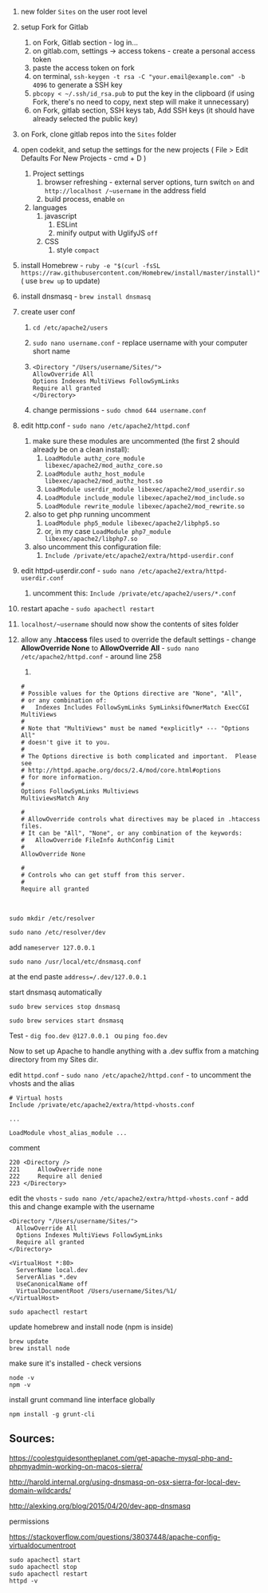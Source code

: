 1. new folder ``Sites`` on the user root level


1. setup Fork for Gitlab

   1. on Fork, Gitlab section - log in...
   2. on gitlab.com, settings -> access tokens - create a personal access token
   3. paste the access token on fork
   4. on terminal, ``ssh-keygen -t rsa -C "your.email@example.com" -b 4096`` to generate a SSH key
   5. ``pbcopy < ~/.ssh/id_rsa.pub`` to put the key in the clipboard (if using Fork, there's no need to copy, next step will make it unnecessary)
   6. on Fork, gitlab section, SSH keys tab, Add SSH keys (it should have already selected the public key)

2. on Fork, clone gitlab repos into the ``Sites`` folder

3. open codekit, and setup the settings for the new projects ( File > Edit Defaults For New Projects - cmd + D )

   1. Project settings
      1. browser refreshing - external server options, turn switch ``on`` and ``http://localhost /~username`` in the address field
      2. build process, enable ``on``
   2. languages
      1. javascript
         1. ESLint
         2. minify output with UglifyJS ``off``
      2. CSS
         1. style ``compact``

4. install Homebrew - ``ruby -e "$(curl -fsSL https://raw.githubusercontent.com/Homebrew/install/master/install)"`` ( use ``brew up`` to update)

5. install dnsmasq - ``brew install dnsmasq``

6. create user conf

   1. ``cd /etc/apache2/users``

   2. ``sudo nano username.conf`` - replace username with your computer short name 

   3. ```
      <Directory "/Users/username/Sites/">
      AllowOverride All
      Options Indexes MultiViews FollowSymLinks
      Require all granted
      </Directory>
      ```

   4. change permissions - ``sudo chmod 644 username.conf``

7. edit http.conf - ``sudo nano /etc/apache2/httpd.conf``

   1. make sure these modules are uncommented (the first 2 should already be on a clean install):
      1. ``LoadModule authz_core_module libexec/apache2/mod_authz_core.so``
      2. ``LoadModule authz_host_module libexec/apache2/mod_authz_host.so``
      3. ``LoadModule userdir_module libexec/apache2/mod_userdir.so``
      4. ``LoadModule include_module libexec/apache2/mod_include.so``
      5. ``LoadModule rewrite_module libexec/apache2/mod_rewrite.so``
   2. also to get php running uncomment
      1. ``LoadModule php5_module libexec/apache2/libphp5.so``
      2. or, in my case ``LoadModule php7_module libexec/apache2/libphp7.so``
   3. also uncomment this configuration file:
      1. ``Include /private/etc/apache2/extra/httpd-userdir.conf``

8. edit httpd-userdir.conf - ``sudo nano /etc/apache2/extra/httpd-userdir.conf``

   1. uncomment this: ``Include /private/etc/apache2/users/*.conf``

9. restart apache - ``sudo apachectl restart``

10. ``localhost/~username`` should now show the contents of sites folder

11. allow any **.htaccess** files used to override the default settings - change **AllowOverride None** to **AllowOverride All** - ``sudo nano /etc/apache2/httpd.conf`` - around line 258

    1. ​

    ```
    #
    # Possible values for the Options directive are "None", "All",
    # or any combination of:
    #   Indexes Includes FollowSymLinks SymLinksifOwnerMatch ExecCGI MultiViews
    #
    # Note that "MultiViews" must be named *explicitly* --- "Options All"
    # doesn't give it to you.
    #
    # The Options directive is both complicated and important.  Please see
    # http://httpd.apache.org/docs/2.4/mod/core.html#options
    # for more information.
    #
    Options FollowSymLinks Multiviews
    MultiviewsMatch Any

    #
    # AllowOverride controls what directives may be placed in .htaccess files.
    # It can be "All", "None", or any combination of the keywords:
    #   AllowOverride FileInfo AuthConfig Limit
    #
    AllowOverride None

    #
    # Controls who can get stuff from this server.
    #
    Require all granted
    ```

    ​









``sudo mkdir /etc/resolver``

``sudo nano /etc/resolver/dev``

add ``nameserver 127.0.0.1``





``sudo nano /usr/local/etc/dnsmasq.conf``

at the end paste ``address=/.dev/127.0.0.1``



start dnsmasq automatically

``sudo brew services stop dnsmasq``

``sudo brew services start dnsmasq``



Test - ``dig foo.dev @127.0.0.1 ``  ou  ``ping foo.dev``







Now to set up Apache to handle anything with a .dev suffix from a matching directory from my Sites dir. 



edit ``httpd.conf`` - ``sudo nano /etc/apache2/httpd.conf`` - to uncomment the vhosts and the alias

```
# Virtual hosts
Include /private/etc/apache2/extra/httpd-vhosts.conf

...

LoadModule vhost_alias_module ...
```

comment

```
220 <Directory />
221     AllowOverride none
222     Require all denied
223 </Directory>
```









edit the ``vhosts`` - ``sudo nano /etc/apache2/extra/httpd-vhosts.conf`` - add this and change example with the username

```
<Directory "/Users/username/Sites/">
  AllowOverride All
  Options Indexes MultiViews FollowSymLinks
  Require all granted
</Directory>

<VirtualHost *:80>
  ServerName local.dev
  ServerAlias *.dev
  UseCanonicalName off
  VirtualDocumentRoot /Users/username/Sites/%1/
</VirtualHost>
```



``sudo apachectl restart``







update homebrew and install node (npm is inside)
```
brew update
brew install node
```

make sure it's installed - check versions
```
node -v
npm -v
```

install grunt command line interface globally
```
npm install -g grunt-cli
```







## Sources:

https://coolestguidesontheplanet.com/get-apache-mysql-php-and-phpmyadmin-working-on-macos-sierra/

http://harold.internal.org/using-dnsmasq-on-osx-sierra-for-local-dev-domain-wildcards/

http://alexking.org/blog/2015/04/20/dev-app-dnsmasq

permissions

https://stackoverflow.com/questions/38037448/apache-config-virtualdocumentroot





```
sudo apachectl start
sudo apachectl stop
sudo apachectl restart
httpd -v
```



